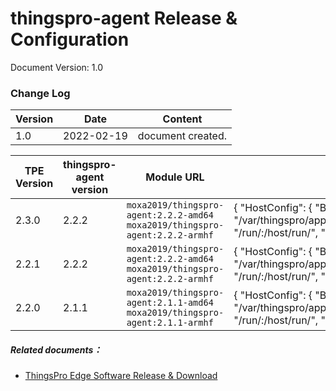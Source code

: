 # thingspro-agent Release & Configuration

Document Version: 1.0

### Change Log

| Version | Date       | Content           |
| ------- | ---------- | ----------------- |
| 1.0     | 2022-02-19 | document created. |



| TPE Version | thingspro-agent version | Module URL                                                   | Create Option                                                |
| ----------- | ----------------------- | ------------------------------------------------------------ | ------------------------------------------------------------ |
| 2.3.0       | 2.2.2                   | `moxa2019/thingspro-agent:2.2.2-amd64`<br />`moxa2019/thingspro-agent:2.2.2-armhf` | {  "HostConfig": {    "Binds": [        "/var/thingspro/apps/azureiotedge/data/setting/:/var/thingspro/cloud/setting/",        "/run/:/host/run/",        "/var/thingspro/data/:/var/thingspro/data/"    ]  } } |
| 2.2.1       | 2.2.2                   | `moxa2019/thingspro-agent:2.2.2-amd64`<br />`moxa2019/thingspro-agent:2.2.2-armhf` | {  "HostConfig": {    "Binds": [        "/var/thingspro/apps/azureiotedge/data/setting/:/var/thingspro/cloud/setting/",        "/run/:/host/run/",        "/var/thingspro/data/:/var/thingspro/data/"    ]  } } |
| 2.2.0       | 2.1.1                   | `moxa2019/thingspro-agent:2.1.1-amd64`<br />`moxa2019/thingspro-agent:2.1.1-armhf` | {  "HostConfig": {    "Binds": [        "/var/thingspro/apps/cloud/data/setting/:/var/thingspro/cloud/setting/",        "/run/:/host/run/",        "/var/thingspro/data/:/var/thingspro/data/"    ]  } } |



##### Related documents：

- [ThingsPro Edge Software Release & Download](ThingsPro%20Edge%20Software%20Release.md)
